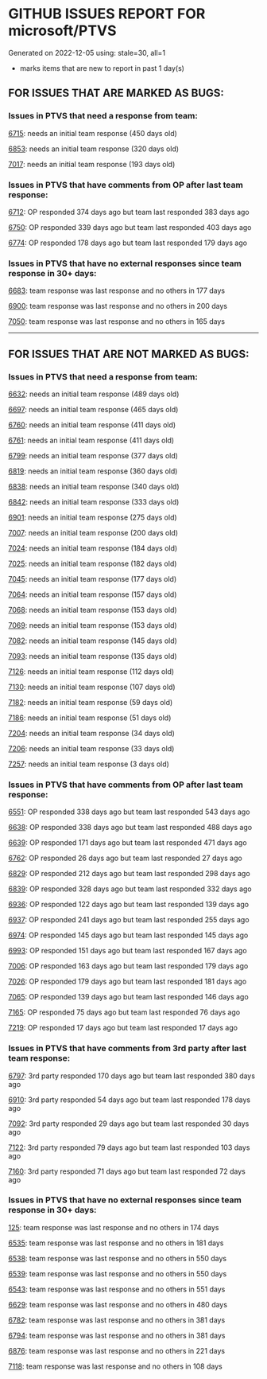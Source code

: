 
# GITHUB ISSUES REPORT FOR microsoft/PTVS


Generated on 2022-12-05 using: stale=30, all=1


* marks items that are new to report in past 1 day(s)


## FOR ISSUES THAT ARE MARKED AS BUGS:


### Issues in PTVS that need a response from team:


  [6715](https://github.com/microsoft/PTVS/issues/6715 "An error message &quot;This project &quot;PythonApplication3&quot; has a reference to a missing Conda environment &quot;env3&quot;&quot; always pops up when restart the VS."): needs an initial team response (450 days old)

  [6853](https://github.com/microsoft/PTVS/issues/6853 "Unable to install suggested module when using IPython interactive mode."): needs an initial team response (320 days old)

  [7017](https://github.com/microsoft/PTVS/issues/7017 "Intellisense forgets imports during editing"): needs an initial team response (193 days old)

### Issues in PTVS that have comments from OP after last team response:


  [6712](https://github.com/microsoft/PTVS/issues/6712 "The option &quot;Python/Native Debugging&quot; is missing."): OP responded 374 days ago but team last responded 383 days ago

  [6750](https://github.com/microsoft/PTVS/issues/6750 "An error pops up when run &quot;Django Check, Django Migrate, Django Create Superuser...&quot;. "): OP responded 339 days ago but team last responded 403 days ago

  [6774](https://github.com/microsoft/PTVS/issues/6774 "The Python installed from Microsoft Store couldn't view installed packages when first use the environment."): OP responded 178 days ago but team last responded 179 days ago

### Issues in PTVS that have no external responses since team response in 30+ days:


  [6683](https://github.com/microsoft/PTVS/issues/6683 "After deleting and re-creating, conda env will not appear in the list."): team response was last response and no others in 177 days

  [6900](https://github.com/microsoft/PTVS/issues/6900 "Python 3.10 fails to hit breakpoints when &quot;Native Code Debugging&quot; is enabled."): team response was last response and no others in 200 days

  [7050](https://github.com/microsoft/PTVS/issues/7050 "An error was reported in the output window when creating the env."): team response was last response and no others in 165 days

---

## FOR ISSUES THAT ARE NOT MARKED AS BUGS:


### Issues in PTVS that need a response from team:


  [6632](https://github.com/microsoft/PTVS/issues/6632 "Publish Now in project properties should auto save first"): needs an initial team response (489 days old)

  [6697](https://github.com/microsoft/PTVS/issues/6697 "After adding the file as a link first, the file will not be added to the project."): needs an initial team response (465 days old)

  [6760](https://github.com/microsoft/PTVS/issues/6760 "Evaluates all the expressions in interactive windows ignore the Completion Mode setting."): needs an initial team response (411 days old)

  [6761](https://github.com/microsoft/PTVS/issues/6761 "It can not auto-detect but let you customize all parameters when add custom environment which install from Microsoft Store."): needs an initial team response (411 days old)

  [6799](https://github.com/microsoft/PTVS/issues/6799 "Python configuration hard coded into MSBuild config for CPython extension projects "): needs an initial team response (377 days old)

  [6819](https://github.com/microsoft/PTVS/issues/6819 "Unexpected error when adding python environment"): needs an initial team response (360 days old)

  [6838](https://github.com/microsoft/PTVS/issues/6838 "Unable to Create DjangoWebProject after following Configuration Read Me for setting up SuperUser: devenv.exe project issue tracker says:>"): needs an initial team response (340 days old)

  [6842](https://github.com/microsoft/PTVS/issues/6842 "Django functions in context menu can only be used once"): needs an initial team response (333 days old)

  [6901](https://github.com/microsoft/PTVS/issues/6901 "Live Share: A warning appears when joining a shared window via VS."): needs an initial team response (275 days old)

  [7007](https://github.com/microsoft/PTVS/issues/7007 "Project structure is not displayed in SE windows under non-administrators."): needs an initial team response (200 days old)

  [7024](https://github.com/microsoft/PTVS/issues/7024 "Python f-strings need syntax highlighting for expressions inside curly braces"): needs an initial team response (184 days old)

  [7025](https://github.com/microsoft/PTVS/issues/7025 "Could you please put CommandLineArguments into user-specific configuration file."): needs an initial team response (182 days old)

  [7045](https://github.com/microsoft/PTVS/issues/7045 "Failed to start a decorator and show potential decorators when type @."): needs an initial team response (177 days old)

  [7064](https://github.com/microsoft/PTVS/issues/7064 "Some intellisense don't work well in interactive window after writing some REPL commands"): needs an initial team response (157 days old)

  [7068](https://github.com/microsoft/PTVS/issues/7068 "reportMissingImports : Even if the module is successfully installed, a warning will still be displayed in the Error List window"): needs an initial team response (153 days old)

  [7069](https://github.com/microsoft/PTVS/issues/7069 "No response after reopening the Python Environments  window"): needs an initial team response (153 days old)

  [7082](https://github.com/microsoft/PTVS/issues/7082 "VS2022 Python Fonts and Colors Customization Regression from VS2019, Defies Microsoft Documentation"): needs an initial team response (145 days old)

  [7093](https://github.com/microsoft/PTVS/issues/7093 "Error: missing params.textDocument.text"): needs an initial team response (135 days old)

  [7126](https://github.com/microsoft/PTVS/issues/7126 "Creating python solution from existing python code fails for wsl based python project"): needs an initial team response (112 days old)

  [7130](https://github.com/microsoft/PTVS/issues/7130 "VS2022 Pytest + pytest-xdist unicode params issue"): needs an initial team response (107 days old)

  [7182](https://github.com/microsoft/PTVS/issues/7182 "How can i use mixed debugging with Python Environments"): needs an initial team response (59 days old)

  [7186](https://github.com/microsoft/PTVS/issues/7186 "LiveShare: The client can't join Live Share session successfully"): needs an initial team response (51 days old)

  [7204](https://github.com/microsoft/PTVS/issues/7204 "Add New Item in web template doesn't work."): needs an initial team response (34 days old)

  [7206](https://github.com/microsoft/PTVS/issues/7206 "The active environment doesn't change with the Cookiecutter Explorer is open"): needs an initial team response (33 days old)

  [7257](https://github.com/microsoft/PTVS/issues/7257 "Lengthy tooltips block text editing"): needs an initial team response (3 days old)

### Issues in PTVS that have comments from OP after last team response:


  [6551](https://github.com/microsoft/PTVS/issues/6551 "Navigation bar is not working"): OP responded 338 days ago but team last responded 543 days ago

  [6638](https://github.com/microsoft/PTVS/issues/6638 "Refactor rename incorrect when the referenced method is defined in another project. "): OP responded 338 days ago but team last responded 488 days ago

  [6639](https://github.com/microsoft/PTVS/issues/6639 " IntelliSense does not work when changed SearchPath in PythonSettings.json file in open folder."): OP responded 171 days ago but team last responded 471 days ago

  [6762](https://github.com/microsoft/PTVS/issues/6762 "Unchecked &quot;Parameter information&quot; still has signature help."): OP responded 26 days ago but team last responded 27 days ago

  [6829](https://github.com/microsoft/PTVS/issues/6829 "IntelliSense which is modified manually does not work after restart the VS."): OP responded 212 days ago but team last responded 298 days ago

  [6839](https://github.com/microsoft/PTVS/issues/6839 "The type information displayed wrong for sys.exc_info with the latest typeshed"): OP responded 328 days ago but team last responded 332 days ago

  [6936](https://github.com/microsoft/PTVS/issues/6936 "Skip tests after clicking “Analyze Code Coverage”."): OP responded 122 days ago but team last responded 139 days ago

  [6937](https://github.com/microsoft/PTVS/issues/6937 "An error &quot;Cannot access a disposed object...&quot; pops up when save Python Project File."): OP responded 241 days ago but team last responded 255 days ago

  [6974](https://github.com/microsoft/PTVS/issues/6974 "No IntelliSense when import folder under the workspace."): OP responded 145 days ago but team last responded 145 days ago

  [6993](https://github.com/microsoft/PTVS/issues/6993 "Unexpected error pops up in the console when attach a running python.exe"): OP responded 151 days ago but team last responded 167 days ago

  [7006](https://github.com/microsoft/PTVS/issues/7006 "Live Share: The 'TerminalWindowPackage' package did not load correctly. "): OP responded 163 days ago but team last responded 179 days ago

  [7026](https://github.com/microsoft/PTVS/issues/7026 "No intellisense when from 'PYTHONPATH'"): OP responded 179 days ago but team last responded 181 days ago

  [7065](https://github.com/microsoft/PTVS/issues/7065 "How to step into Python stantandard library function?"): OP responded 139 days ago but team last responded 146 days ago

  [7165](https://github.com/microsoft/PTVS/issues/7165 "&quot;Ignore these local items&quot; doesn't work when first click"): OP responded 75 days ago but team last responded 76 days ago

  [7219](https://github.com/microsoft/PTVS/issues/7219 "No output with using ipython interactive window"): OP responded 17 days ago but team last responded 17 days ago

### Issues in PTVS that have comments from 3rd party after last team response:


  [6797](https://github.com/microsoft/PTVS/issues/6797 "VS2022 no longer allows mapping file extensions to the Python editor"): 3rd party responded 170 days ago but team last responded 380 days ago

  [6910](https://github.com/microsoft/PTVS/issues/6910 "Python Editor - SendSelectionToInteractive not working on VS2022"): 3rd party responded 54 days ago but team last responded 178 days ago

  [7092](https://github.com/microsoft/PTVS/issues/7092 "Stub paths setting not observed"): 3rd party responded 29 days ago but team last responded 30 days ago

  [7122](https://github.com/microsoft/PTVS/issues/7122 "Can't debug Python in my application"): 3rd party responded 79 days ago but team last responded 103 days ago

  [7160](https://github.com/microsoft/PTVS/issues/7160 "Python function with stacked decorators using functools.cache hangs when run without debugging"): 3rd party responded 71 days ago but team last responded 72 days ago

### Issues in PTVS that have no external responses since team response in 30+ days:


  [125](https://github.com/microsoft/PTVS/issues/125 "Automatically attach to subprocesses when debugging"): team response was last response and no others in 174 days

  [6535](https://github.com/microsoft/PTVS/issues/6535 "There is no warning message before running the project even though the project contains error."): team response was last response and no others in 181 days

  [6538](https://github.com/microsoft/PTVS/issues/6538 "No static analysis suggestions in Interactive window."): team response was last response and no others in 550 days

  [6539](https://github.com/microsoft/PTVS/issues/6539 "Module changes in interactive window are not working"): team response was last response and no others in 550 days

  [6543](https://github.com/microsoft/PTVS/issues/6543 "No variables in Auto window when debug."): team response was last response and no others in 551 days

  [6629](https://github.com/microsoft/PTVS/issues/6629 "Django completions in html file does not work."): team response was last response and no others in 480 days

  [6782](https://github.com/microsoft/PTVS/issues/6782 "Syntax Highlighting for 'in', 'not in', and 'is' appears to be missing"): team response was last response and no others in 381 days

  [6794](https://github.com/microsoft/PTVS/issues/6794 "Live Share: The error &quot;'intelliCodeCppPackage' package did not load correctly&quot; pops up when join live share Session."): team response was last response and no others in 381 days

  [6876](https://github.com/microsoft/PTVS/issues/6876 "Extract method only works on one line and rename doesn't work at all"): team response was last response and no others in 221 days

  [7118](https://github.com/microsoft/PTVS/issues/7118 "IPython interactive mode always freezing"): team response was last response and no others in 108 days
